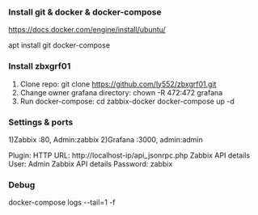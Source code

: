 ### Install git & docker & docker-compose
https://docs.docker.com/engine/install/ubuntu/

apt install git docker-compose 

### Install zbxgrf01
1) Clone repo:
git clone https://github.com/ly552/zbxgrf01.git
2) Change owner grafana directory:
chown -R 472:472 grafana
3) Run docker-compose:
cd zabbix-docker
docker-compose up -d

### Settings & ports
1)Zabbix :80, Admin:zabbix
2)Grafana :3000, admin:admin

Plugin:
HTTP URL: http://localhost-ip/api_jsonrpc.php
Zabbix API details User: Admin
Zabbix API details Password: zabbix

### Debug
docker-compose logs --tail=1 -f
